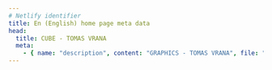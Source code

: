 ```yaml
---
# Netlify identifier
title: En (English) home page meta data
head:
  title: CUBE - TOMAS VRANA
  meta:
    - { name: "description", content: "GRAPHICS - TOMAS VRANA", file: "" }
---
```

